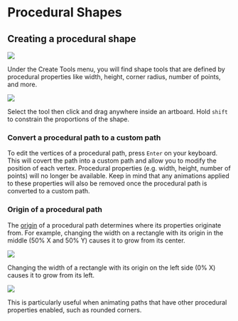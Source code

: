 # Procedural Shapes

## Creating a procedural shape

![](../../.gitbook/assets/create-tools\_b.png)

Under the Create Tools menu, you will find shape tools that are defined by procedural properties like width, height, corner radius, number of points, and more.

![](<../../.gitbook/assets/createing-procedural-shape (1).gif>)

Select the tool then click and drag anywhere inside an artboard. Hold `shift` to constrain the proportions of the shape.

### Convert a procedural path to a custom path

To edit the vertices of a procedural path, press `Enter` on your keyboard. This will covert the path into a custom path and allow you to modify the position of each vertex. Procedural properties (e.g. width, height,  number of points) will no longer be available. Keep in mind that any animations applied to these properties will also be removed once the procedural path is converted to a custom path.

### Origin of a procedural path

The [origin](../manipulating-shapes/origin-and-freeze.md) of a procedural path determines where its properties originate from. For example, changing the width on a rectangle with its origin in the middle (50% X and 50% Y) causes it to grow from its center.

![](../../.gitbook/assets/procedural\_center.gif)

Changing the width of a rectangle with its origin on the left side (0% X) causes it to grow from its left.

![](../../.gitbook/assets/procedural\_left.gif)

This is particularly useful when animating paths that have other procedural properties enabled, such as rounded corners.

